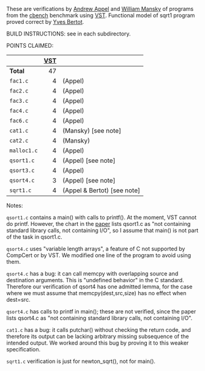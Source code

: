 These are verifications by [Andrew Appel](https://www.cs.princeton.edu/~appel/) and [William Mansky](https://www.cs.uic.edu/~mansky/) of programs from the [cbench](https://github.com/cverified/cbench) benchmark
using [VST](https://vst.cs.princeton.edu).  Functional model of sqrt1 program proved correct by [Yves Bertot](https://www-sop.inria.fr/members/Yves.Bertot/).

BUILD INSTRUCTIONS:  see in each subdirectory.

POINTS CLAIMED:

|            | [VST](https://vst.cs.princeton.edu) | |
|:-----------|----:|:--------|
| **Total**  |  47 |         |
| `fac1.c`   |   4 | (Appel) |
| `fac2.c`   |   4 | (Appel) |
| `fac3.c`   |   4 | (Appel) |
| `fac4.c`   |   4 | (Appel) |
| `fac6.c`   |   4 | (Appel) |
| `cat1.c`   |   4 | (Mansky) [see note] |
| `cat2.c`   |   4 | (Mansky) |
| `malloc1.c`|   4 | (Appel) |
| `qsort1.c` |   4 | (Appel) [see note] |
| `qsort3.c` |   4 | (Appel) |
| `qsort4.c` |   3 | (Appel) [see note] |
| `sqrt1.c`  |   4 | (Appel & Bertot) [see note] |

Notes:

`qsort1.c` contains a main() with calls to printf().  At the moment, VST cannot do printf.  However, the chart in the [paper](https://arxiv.org/abs/1904.01009) lists qsort1.c as "not containing standard library calls, not containing I/O", so I assume that main() is not part of the task in qsort1.c.

`qsort4.c` uses "variable length arrays", a feature of C not supported by CompCert or by VST.  We modified one line of the program to avoid using them.

`qsort4.c` has a bug: it can call memcpy with overlapping source and destination arguments.  This is "undefined behavior" in the C standard.  Therefore our verification of qsort4 has one admitted lemma, for the case where we must assume that memcpy(dest,src,size) has no effect when dest=src.

`qsort4.c` has calls to printf in main(); these are not verified, since the paper lists 
 qsort4.c as "not containing standard library calls, not containing I/O".

`cat1.c` has a bug: it calls putchar() without checking the return code, and therefore its output can be lacking arbitrary missing subsequence of the intended output.  We worked around this bug by proving it to this weaker specification.

`sqrt1.c` verification is just for newton_sqrt(), not for main().

